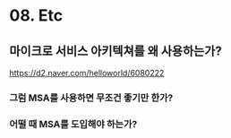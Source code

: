 # 08. Etc

## 마이크로 서비스 아키텍쳐를 왜 사용하는가?

https://d2.naver.com/helloworld/6080222

### 그럼 MSA를 사용하면 무조건 좋기만 한가?

### 어떨 때 MSA를 도입해야 하는가?